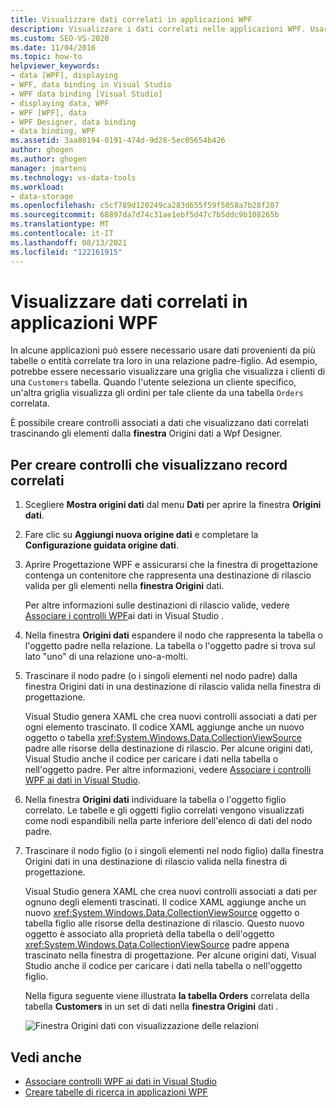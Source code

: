 ```yaml
---
title: Visualizzare dati correlati in applicazioni WPF
description: Visualizzare i dati correlati nelle applicazioni WPF. Usare i dati di più tabelle o entità correlate tra loro in una relazione padre-figlio.
ms.custom: SEO-VS-2020
ms.date: 11/04/2016
ms.topic: how-to
helpviewer_keywords:
- data [WPF], displaying
- WPF, data binding in Visual Studio
- WPF data binding [Visual Studio]
- displaying data, WPF
- WPF [WPF], data
- WPF Designer, data binding
- data binding, WPF
ms.assetid: 3aa80194-0191-474d-9d28-5ec05654b426
author: ghogen
ms.author: ghogen
manager: jmartens
ms.technology: vs-data-tools
ms.workload:
- data-storage
ms.openlocfilehash: c5cf789d120249ca283d655f59f5058a7b28f207
ms.sourcegitcommit: 68897da7d74c31ae1ebf5d47c7b5ddc9b108265b
ms.translationtype: MT
ms.contentlocale: it-IT
ms.lasthandoff: 08/13/2021
ms.locfileid: "122161915"
---
```

# <a name="display-related-data-in-wpf-applications"></a>Visualizzare dati correlati in applicazioni WPF

In alcune applicazioni può essere necessario usare dati provenienti da più tabelle o entità correlate tra loro in una relazione padre-figlio. Ad esempio, potrebbe essere necessario visualizzare una griglia che visualizza i clienti di una `Customers` tabella. Quando l'utente seleziona un cliente specifico, un'altra griglia visualizza gli ordini per tale cliente da una tabella `Orders` correlata.

È possibile creare controlli associati a dati che visualizzano dati correlati trascinando gli elementi dalla **finestra** Origini dati a Wpf Designer.

## <a name="to-create-controls-that-display-related-records"></a>Per creare controlli che visualizzano record correlati

1. Scegliere **Mostra origini dati** dal menu **Dati** per aprire la finestra **Origini dati**.

2. Fare clic su **Aggiungi nuova origine dati** e completare la **Configurazione guidata origine dati**.

3. Aprire Progettazione WPF e assicurarsi che la finestra di progettazione contenga un contenitore che rappresenta una destinazione di rilascio valida per gli elementi nella **finestra Origini** dati.

     Per altre informazioni sulle destinazioni di rilascio valide, vedere [Associare i controlli WPF](../data-tools/bind-wpf-controls-to-data-in-visual-studio.md)ai dati in Visual Studio .

4. Nella finestra **Origini dati** espandere il nodo che rappresenta la tabella o l'oggetto padre nella relazione. La tabella o l'oggetto padre si trova sul lato "uno" di una relazione uno-a-molti.

5. Trascinare il nodo padre (o i singoli  elementi nel nodo padre) dalla finestra Origini dati in una destinazione di rilascio valida nella finestra di progettazione.

     Visual Studio genera XAML che crea nuovi controlli associati a dati per ogni elemento trascinato. Il codice XAML aggiunge anche un nuovo oggetto o tabella <xref:System.Windows.Data.CollectionViewSource> padre alle risorse della destinazione di rilascio. Per alcune origini dati, Visual Studio anche il codice per caricare i dati nella tabella o nell'oggetto padre. Per altre informazioni, vedere [Associare i controlli WPF ai dati in Visual Studio](../data-tools/bind-wpf-controls-to-data-in-visual-studio.md).

6. Nella finestra **Origini dati** individuare la tabella o l'oggetto figlio correlato. Le tabelle e gli oggetti figlio correlati vengono visualizzati come nodi espandibili nella parte inferiore dell'elenco di dati del nodo padre.

7. Trascinare il nodo figlio (o i singoli  elementi nel nodo figlio) dalla finestra Origini dati in una destinazione di rilascio valida nella finestra di progettazione.

     Visual Studio genera XAML che crea nuovi controlli associati a dati per ognuno degli elementi trascinati. Il codice XAML aggiunge anche un nuovo <xref:System.Windows.Data.CollectionViewSource> oggetto o tabella figlio alle risorse della destinazione di rilascio. Questo nuovo oggetto è associato alla proprietà della tabella o dell'oggetto <xref:System.Windows.Data.CollectionViewSource> padre appena trascinato nella finestra di progettazione. Per alcune origini dati, Visual Studio anche il codice per caricare i dati nella tabella o nell'oggetto figlio.

     Nella figura seguente viene illustrata **la tabella Orders** correlata della tabella **Customers** in un set di dati nella **finestra Origini** dati .

     ![Finestra Origini dati con visualizzazione delle relazioni](../data-tools/media/datasources2.gif)

## <a name="see-also"></a>Vedi anche

- [Associare controlli WPF ai dati in Visual Studio](../data-tools/bind-wpf-controls-to-data-in-visual-studio.md)
- [Creare tabelle di ricerca in applicazioni WPF](../data-tools/create-lookup-tables-in-wpf-applications.md)
